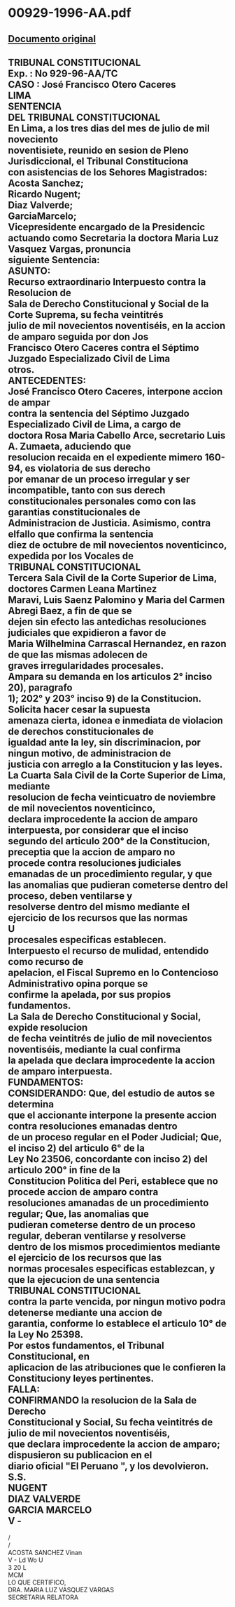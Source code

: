 
00929-1996-AA.pdf
=================
  
[Documento original](https://tc.gob.pe/jurisprudencia/1997/00929-1996-AA.pdf)  
---  
TRIBUNAL CONSTITUCIONAL  
Exp. : No 929-96-AA/TC  
CASO : José Francisco Otero Caceres  
LIMA  
SENTENCIA  
DEL TRIBUNAL CONSTITUCIONAL  
En Lima, a los tres dias del mes de julio de mil noveciento  
noventisiete, reunido en sesion de Pleno Jurisdiccional, el Tribunal Constituciona  
con asistencias de los Sehores Magistrados:  
Acosta Sanchez;  
Ricardo Nugent;  
Diaz Valverde;  
GarciaMarcelo;  
Vicepresidente encargado de la Presidencic  
actuando como Secretaria la doctora Maria Luz Vasquez Vargas, pronuncia  
siguiente Sentencia:  
ASUNTO:  
Recurso extraordinario Interpuesto contra la Resolucion de  
Sala de Derecho Constitucional y Social de la Corte Suprema, su fecha veintitrés  
julio de mil novecientos noventiséis, en la accion de amparo seguida por don Jos  
Francisco Otero Caceres contra el Séptimo Juzgado Especializado Civil de Lima  
otros.  
ANTECEDENTES:  
José Francisco Otero Caceres, interpone accion de ampar  
contra la sentencia del Séptimo Juzgado Especializado Civil de Lima, a cargo de  
doctora Rosa Maria Cabello Arce, secretario Luis A. Zumaeta, aduciendo que  
resolucion recaida en el expediente mimero 160-94, es violatoria de sus derecho  
por emanar de un proceso irregular y ser incompatible, tanto con sus derech  
constitucionales personales como con las garantias constitucionales de  
Administracion de Justicia. Asimismo, contra elfallo que confirma la sentencia  
diez de octubre de mil novecientos noventicinco, expedida por los Vocales de  
TRIBUNAL CONSTITUCIONAL  
Tercera Sala Civil de la Corte Superior de Lima, doctores Carmen Leana Martinez  
Maravi, Luis Saenz Palomino y Maria del Carmen Abregi Baez, a fin de que se  
dejen sin efecto las antedichas resoluciones judiciales que expidieron a favor de  
Maria Wilhelmina Carrascal Hernandez, en razon de que las mismas adolecen de  
graves irregularidades procesales.  
Ampara su demanda en los articulos 2° inciso 20), paragrafo  
1); 202° y 203° inciso 9) de la Constitucion. Solicita hacer cesar la supuesta  
amenaza cierta, idonea e inmediata de violacion de derechos constitucionales de  
igualdad ante la ley, sin discriminacion, por ningun motivo, de administracion de  
justicia con arreglo a la Constitucion y las leyes.  
La Cuarta Sala Civil de la Corte Superior de Lima, mediante  
resolucion de fecha veinticuatro de noviembre de mil novecientos noventicinco,  
declara improcedente la accion de amparo interpuesta, por considerar que el inciso  
segundo del articulo 200° de la Constitucion, preceptia que la accion de amparo no  
procede contra resoluciones judiciales emanadas de un procedimiento regular, y que  
las anomalias que pudieran cometerse dentro del proceso, deben ventilarse y  
resolverse dentro del mismo mediante el ejercicio de los recursos que las normas  
U  
procesales especificas establecen.  
Interpuesto el recurso de mulidad, entendido como recurso de  
apelacion, el Fiscal Supremo en lo Contencioso Administrativo opina porque se  
confirme la apelada, por sus propios fundamentos.  
La Sala de Derecho Constitucional y Social, expide resolucion  
de fecha veintitrés de julio de mil novecientos noventiséis, mediante la cual confirma  
la apelada que declara improcedente la accion de amparo interpuesta.  
FUNDAMENTOS:  
CONSIDERANDO: Que, del estudio de autos se determina  
que el accionante interpone la presente accion contra resoluciones emanadas dentro  
de un proceso regular en el Poder Judicial; Que, el inciso 2) del articulo 6° de la  
Ley No 23506, concordante con inciso 2) del articulo 200° in fine de la  
Constitucion Politica del Peri, establece que no procede accion de amparo contra  
resoluciones amanadas de un procedimiento regular; Que, las anomalias que  
pudieran cometerse dentro de un proceso regular, deberan ventilarse y resolverse  
dentro de los mismos procedimientos mediante el ejercicio de los recursos que las  
normas procesales especificas establezcan, y que la ejecucion de una sentencia  
TRIBUNAL CONSTITUCIONAL  
contra la parte vencida, por ningun motivo podra detenerse mediante una accion de  
garantia, conforme lo establece el articulo 10° de la Ley No 25398.  
Por estos fundamentos, el Tribunal Constitucional, en  
aplicacion de las atribuciones que le confieren la Constituciony leyes pertinentes.  
FALLA:  
CONFIRMANDO la resolucion de la Sala de Derecho  
Constitucional y Social, Su fecha veintitrés de julio de mil novecientos noventiséis,  
que declara improcedente la accion de amparo; dispusieron su publicacion en el  
diario oficial "El Peruano ", y los devolvieron.  
S.S.  
NUGENT  
DIAZ VALVERDE  
GARCIA MARCELO  
 V -  
-  
/  
/  
ACOSTA SANCHEZ Vinan  
V - Ld  Wo U  
3 20 L  
MCM  
LO QUE CERTIFICO,  
DRA. MARIA LUZ VASQUEZ VARGAS  
SECRETARIA RELATORA